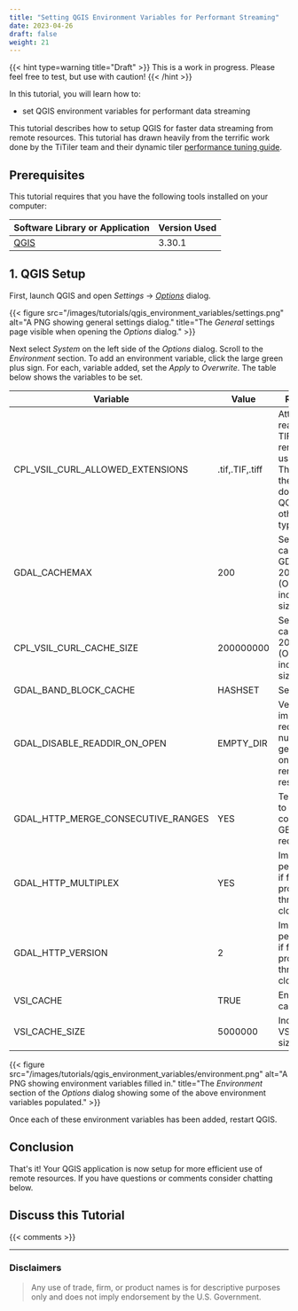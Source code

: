 ```yaml
---
title: "Setting QGIS Environment Variables for Performant Streaming"
date: 2023-04-26
draft: false
weight: 21
---
```


{{< hint type=warning title="Draft" >}}
This is a work in progress. Please feel free to test, but use with caution!
{{< /hint >}}

In this tutorial, you will learn how to:
- set QGIS environment variables for performant data streaming

This tutorial describes how to setup QGIS for faster data streaming from remote resources. This tutorial has drawn heavily from the terrific work done by the TiTiler team and their dynamic tiler [performance tuning guide](https://developmentseed.org/titiler/advanced/performance_tuning/#recommended-configuration-for-dynamic-tiling).

## Prerequisites
This tutorial requires that you have the following tools installed on your computer:

| Software Library or Application | Version Used |
| ------------------------------- | ------------ |
| [QGIS](https://www.qgis.org/en/site/forusers/download.html) | 3.30.1 |

## 1. QGIS Setup
First, launch QGIS and open *Settings* -> [*Options*](https://docs.qgis.org/3.28/en/docs/user_manual/introduction/qgis_configuration.html?highlight=environment%20variables#options) dialog.


 {{< figure src="/images/tutorials/qgis_environment_variables/settings.png" alt="A PNG showing general settings dialog." title="The *General* settings page visible when opening the *Options* dialog." >}}

Next select *System* on the left side of the *Options* dialog. Scroll to the *Environment* section. To add an environment variable, click the large green plus sign. For each, variable added, set the *Apply* to *Overwrite*. The table below shows the variables to be set.

| Variable | Value | Rationale |
| -------- | ----- | --------- |
| CPL_VSIL_CURL_ALLOWED_EXTENSIONS| .tif,.TIF,.tiff | Attempt to read only TIF files remotely using VSI. This limits the scanning done by QGIS for other file types. |
| GDAL_CACHEMAX | 200 | Sets the cache for GDAL to be 200MB. (Optionally increase the size further). |
| CPL_VSIL_CURL_CACHE_SIZE | 200000000 | Sets the VSI cache to be 200MB. (Optionally increase the size further). |
| GDAL_BAND_BLOCK_CACHE | HASHSET | See [here](https://gdal.org/development/rfc/rfc26_blockcache.html) |
| GDAL_DISABLE_READDIR_ON_OPEN | EMPTY_DIR | Very important to reduce the number of get requests on the remote resources. |
| GDAL_HTTP_MERGE_CONSECUTIVE_RANGES | YES | Tells GDAL to merge consecutive GET requests. |
| GDAL_HTTP_MULTIPLEX | YES | Improved performance if files are proxied through cloudfront. |
| GDAL_HTTP_VERSION | 2 | Improved performance if files are proxied through cloudfront. |
| VSI_CACHE | TRUE | Enable VSI caching |
| VSI_CACHE_SIZE | 5000000 | Increase the VSI cache size |

 {{< figure src="/images/tutorials/qgis_environment_variables/environment.png" alt="A PNG showing environment variables filled in." title="The *Environment* section of the *Options* dialog showing some of the above environment variables populated." >}}

Once each of these environment variables has been added, restart QGIS.

## Conclusion
That's it! Your QGIS application is now setup for more efficient use of remote resources. If you have questions or comments consider chatting below.

## Discuss this Tutorial
{{< comments >}}

-----------------------------------------

### Disclaimers
> Any use of trade, firm, or product names is for descriptive purposes only and does not imply endorsement by the U.S. Government.